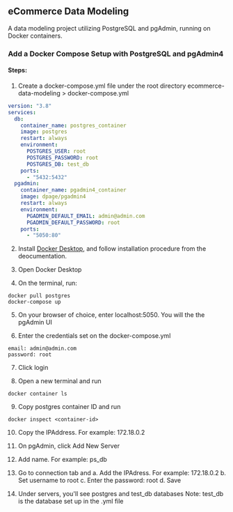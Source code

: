 ## eCommerce Data Modeling 

A data modeling project utilizing PostgreSQL and pgAdmin, running on Docker containers.

### Add a Docker Compose Setup with PostgreSQL and pgAdmin4


#### Steps:

1. Create a docker-compose.yml file under the root directory
ecommerce-data-modeling > docker-compose.yml
  ```yml
  version: "3.8"
  services:
    db:
      container_name: postgres_container
      image: postgres
      restart: always
      environment:
        POSTGRES_USER: root
        POSTGRES_PASSWORD: root
        POSTGRES_DB: test_db
      ports:
        - "5432:5432"
    pgadmin:
      container_name: pgadmin4_container
      image: dpage/pgadmin4
      restart: always
      environment:
        PGADMIN_DEFAULT_EMAIL: admin@admin.com
        PGADMIN_DEFAULT_PASSWORD: root
      ports:
        - "5050:80"
  ```

2. Install [Docker Desktop](https://docs.docker.com/desktop/install/windows-install/), and follow installation procedure from the deocumentation.

3. Open Docker Desktop

4. On the terminal, run:
  ```
  docker pull postgres
  docker-compose up
  ```

5. On your browser of choice, enter localhost:5050. You will the the pgAdmin UI

6. Enter the credentials set on the docker-compose.yml
  ```
  email: admin@admin.com
  password: root
  ```

7. Click login

8. Open a new terminal and run
  ```
  docker container ls
  ```

9. Copy postgres container ID and run
  ```
  docker inspect <container-id>
  ```

10. Copy the IPAddress. For example: 172.18.0.2

11. On pgAdmin, click Add New Server

12. Add name. For example: ps_db

13. Go to connection tab and 
  a. Add the IPAdress. For example: 172.18.0.2
  b. Set username to root
  c. Enter the password: root
  d. Save

14. Under servers, you'll see postgres and test_db databases
  Note: test_db is the database set up in the .yml file